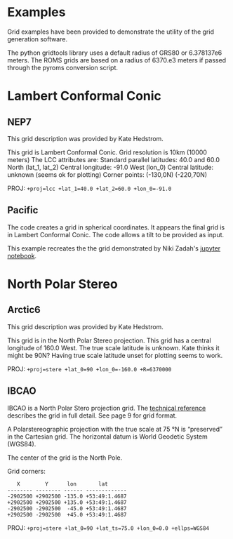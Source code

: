 # Examples

Grid examples have been provided to demonstrate the utility of
the grid generation software.

The python gridtools library uses a default radius of GRS80
or 6.378137e6 meters.  The ROMS grids are based on a radius
of 6370.e3 meters if passed through the pyroms conversion
script.

# Lambert Conformal Conic

## NEP7

This grid description was provided by Kate Hedstrom.

This grid is Lambert Conformal Conic.
Grid resolution is 10km (10000 meters)
The LCC attributes are:
    Standard parallel latitudes: 40.0 and 60.0 North (lat_1, lat_2)
    Central longitude: -91.0 West (lon_0)
    Central latitude: unknown (seems ok for plotting)
    Corner points: (-130,0N) (-220,70N)

PROJ: `+proj=lcc +lat_1=40.0 +lat_2=60.0 +lon_0=-91.0`

## Pacific

The code creates a grid in spherical coordinates.  It appears the final
grid is in Lambert Conformal Conic.  The code allows a tilt to be provided
as input.

This example recreates the the grid demonstrated by Niki Zadah's
[jupyter notebook](https://github.com/nikizadehgfdl/grid_generation/blob/dev/jupynotebooks/regional_grid_spherical.ipynb).

# North Polar Stereo

## Arctic6

This grid description was provided by Kate Hedstrom.

This grid is in the North Polar Stereo projection.
This grid has a central longitude of 160.0 West.
The true scale latitude is unknown. Kate thinks it might be 90N?
Having true scale latitude unset for plotting seems to work.

PROJ: `+proj=stere +lat_0=90 +lon_0=-160.0 +R=6370000`

## IBCAO

IBCAO is a North Polar Stero projection grid.  The
[technical reference](https://www.ngdc.noaa.gov/mgg/bathymetry/arctic/IBCAO_TechnicalReference.PDF)
describes the grid in full detail.  See page 9 for grid format.

A Polarstereographic projection with the true scale at
75 °N is “preserved” in the Cartesian grid. The horizontal
datum is World Geodetic System (WGS84).

The center of the grid is the North Pole.

Grid corners:
```text
   X        Y      lon       lat
-------- -------- ------ -------------
-2902500 +2902500 -135.0 +53:49:1.4687
+2902500 +2902500 +135.0 +53:49:1.4687
-2902500 -2902500  -45.0 +53:49:1.4687
+2902500 -2902500  +45.0 +53:49:1.4687
```

PROJ: `+proj=stere +lat_0=90 +lat_ts=75.0 +lon_0=0.0 +ellps=WGS84`
